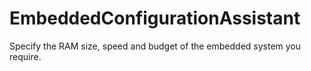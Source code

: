 # EmbeddedConfigurationAssistant
Specify the RAM size, speed and budget of the embedded system you require.
